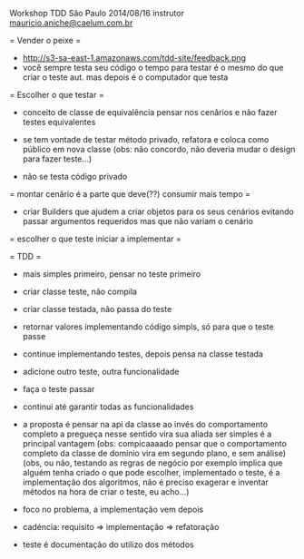 Workshop TDD São Paulo 2014/08/16
instrutor mauricio.aniche@caelum.com.br

= Vender o peixe =

* http://s3-sa-east-1.amazonaws.com/tdd-site/feedback.png
* você sempre testa seu código o tempo para testar é o mesmo do que criar o teste aut. mas depois é o computador que testa

= Escolher o que testar =

* conceito de classe de equivalência
  pensar nos cenârios e não fazer testes equivalentes

* se tem vontade de testar método privado, refatora e coloca como público em nova classe
  (obs: não concordo, não deveria mudar o design para fazer teste...)

* não se testa código privado

= montar cenârio é a parte que deve(??) consumir mais tempo =

* criar Builders que ajudem a criar objetos para os seus cenários evitando passar argumentos requeridos mas que não variam o cenário

= escolher o que teste iniciar a implementar =

= TDD =

* mais simples primeiro, pensar no teste primeiro
* criar classe teste, não compila
* criar classe testada, não passa do teste
* retornar valores implementando código simpls, só para que o teste passe
* continue implementando testes, depois pensa na classe testada
* adicione outro teste, outra funcionalidade
* faça o teste passar
* continui até garantir todas as funcionalidades

* a proposta é pensar na api da classe ao invés do comportamento completo a pregueça nesse sentido vira sua aliada ser simples é a principal vantagem
  (obs: compicaaaado pensar que o comportamento completo da classe de domínio vira em segundo plano, e sem análise)
  (obs, ou não, testando as regras de negócio por exemplo implica que alguém tenha criado o que pode escolher, implementado o teste, é a implementação dos algoritmos, não é preciso exagerar e inventar métodos na hora de criar o teste, eu acho...)
* foco no problema, a implementação vem depois
* cadéncia: requisito => implementação => refatoração
* teste é documentação do utilizo dos métodos
 